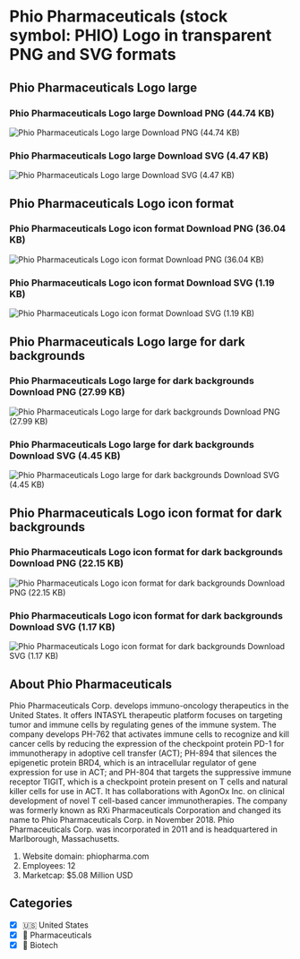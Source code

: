 # Phio Pharmaceuticals (stock symbol: PHIO) Logo in transparent PNG and SVG formats

## Phio Pharmaceuticals Logo large

### Phio Pharmaceuticals Logo large Download PNG (44.74 KB)

![Phio Pharmaceuticals Logo large Download PNG (44.74 KB)](/img/orig/PHIO_BIG-6efa9023.png)

### Phio Pharmaceuticals Logo large Download SVG (4.47 KB)

![Phio Pharmaceuticals Logo large Download SVG (4.47 KB)](/img/orig/PHIO_BIG-47529da2.svg)

## Phio Pharmaceuticals Logo icon format

### Phio Pharmaceuticals Logo icon format Download PNG (36.04 KB)

![Phio Pharmaceuticals Logo icon format Download PNG (36.04 KB)](/img/orig/PHIO-33765a44.png)

### Phio Pharmaceuticals Logo icon format Download SVG (1.19 KB)

![Phio Pharmaceuticals Logo icon format Download SVG (1.19 KB)](/img/orig/PHIO-2d4314ed.svg)

## Phio Pharmaceuticals Logo large for dark backgrounds

### Phio Pharmaceuticals Logo large for dark backgrounds Download PNG (27.99 KB)

![Phio Pharmaceuticals Logo large for dark backgrounds Download PNG (27.99 KB)](/img/orig/PHIO_BIG.D-8b63c1aa.png)

### Phio Pharmaceuticals Logo large for dark backgrounds Download SVG (4.45 KB)

![Phio Pharmaceuticals Logo large for dark backgrounds Download SVG (4.45 KB)](/img/orig/PHIO_BIG.D-97997051.svg)

## Phio Pharmaceuticals Logo icon format for dark backgrounds

### Phio Pharmaceuticals Logo icon format for dark backgrounds Download PNG (22.15 KB)

![Phio Pharmaceuticals Logo icon format for dark backgrounds Download PNG (22.15 KB)](/img/orig/PHIO.D-6430ba16.png)

### Phio Pharmaceuticals Logo icon format for dark backgrounds Download SVG (1.17 KB)

![Phio Pharmaceuticals Logo icon format for dark backgrounds Download SVG (1.17 KB)](/img/orig/PHIO.D-30c71243.svg)

## About Phio Pharmaceuticals

Phio Pharmaceuticals Corp. develops immuno-oncology therapeutics in the United States. It offers INTASYL therapeutic platform focuses on targeting tumor and immune cells by regulating genes of the immune system. The company develops PH-762 that activates immune cells to recognize and kill cancer cells by reducing the expression of the checkpoint protein PD-1 for immunotherapy in adoptive cell transfer (ACT); PH-894 that silences the epigenetic protein BRD4, which is an intracellular regulator of gene expression for use in ACT; and PH-804 that targets the suppressive immune receptor TIGIT, which is a checkpoint protein present on T cells and natural killer cells for use in ACT. It has collaborations with AgonOx Inc. on clinical development of novel T cell-based cancer immunotherapies. The company was formerly known as RXi Pharmaceuticals Corporation and changed its name to Phio Pharmaceuticals Corp. in November 2018. Phio Pharmaceuticals Corp. was incorporated in 2011 and is headquartered in Marlborough, Massachusetts.

1. Website domain: phiopharma.com
2. Employees: 12
3. Marketcap: $5.08 Million USD


## Categories
- [x] 🇺🇸 United States
- [x] 💊 Pharmaceuticals
- [x] 🧬 Biotech
